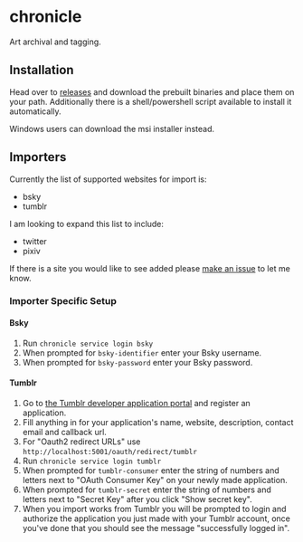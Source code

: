 # chronicle

Art archival and tagging.

## Installation

Head over to [releases](https://github.com/HazelTheWitch/chronicle/releases) and download the prebuilt binaries and place them on your path.
Additionally there is a shell/powershell script available to install it automatically.

Windows users can download the msi installer instead.

## Importers

Currently the list of supported websites for import is:
- bsky
- tumblr

I am looking to expand this list to include:
- twitter
- pixiv

If there is a site you would like to see added please [make an issue](https://github.com/HazelTheWitch/chronicle/issues/new) to let me know.

### Importer Specific Setup

#### Bsky

1. Run `chronicle service login bsky`
1. When prompted for `bsky-identifier` enter your Bsky username.
1. When prompted for `bsky-password` enter your Bsky password.

#### Tumblr

1. Go to [the Tumblr developer application portal](https://www.tumblr.com/oauth/apps) and register an application.
1. Fill anything in for your application's name, website, description, contact email and callback url.
1. For "Oauth2 redirect URLs" use `http://localhost:5001/oauth/redirect/tumblr`
1. Run `chronicle service login tumblr`
1. When prompted for `tumblr-consumer` enter the string of numbers and letters next to "OAuth Consumer Key" on your newly made application.
1. When prompted for `tumblr-secret` enter the string of numbers and letters next to "Secret Key" after you click "Show secret key".
1. When you import works from Tumblr you will be prompted to login and authorize the application you just made with your Tumblr account, once you've done that you should see the message "successfully logged in".
